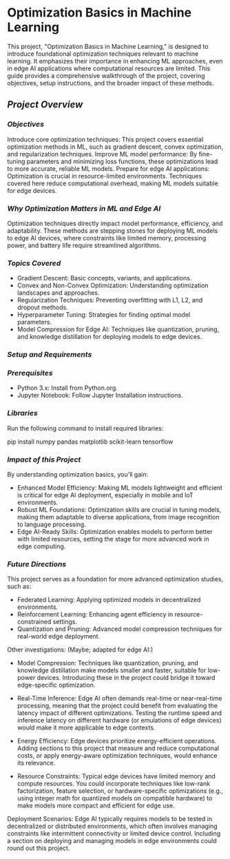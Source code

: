 # Optimization Basics in Machine Learning
This project, "Optimization Basics in Machine Learning," is designed to introduce foundational optimization techniques relevant to machine learning. It emphasizes their importance in enhancing ML approaches, even in edge AI applications where computational resources are limited. This guide provides a comprehensive walkthrough of the project, covering objectives, setup instructions, and the broader impact of these methods.

## *Project Overview*
### *Objectives*
Introduce core optimization techniques: This project covers essential optimization methods in ML, such as gradient descent, convex optimization, and regularization techniques.
Improve ML model performance: By fine-tuning parameters and minimizing loss functions, these optimizations lead to more accurate, reliable ML models.
Prepare for edge AI applications: Optimization is crucial in resource-limited environments. Techniques covered here reduce computational overhead, making ML models suitable for edge devices.

### *Why Optimization Matters in ML and Edge AI*
Optimization techniques directly impact model performance, efficiency, and adaptability. These methods are stepping stones for deploying ML models to edge AI devices, where constraints like limited memory, processing power, and battery life require streamlined algorithms.

### *Topics Covered*
- Gradient Descent: Basic concepts, variants, and applications.
- Convex and Non-Convex Optimization: Understanding optimization landscapes and approaches.
- Regularization Techniques: Preventing overfitting with L1, L2, and dropout methods.
- Hyperparameter Tuning: Strategies for finding optimal model parameters.
- Model Compression for Edge AI: Techniques like quantization, pruning, and knowledge distillation for deploying models to edge devices.
### *Setup and Requirements*
### *Prerequisites*
- Python 3.x: Install from Python.org.
- Jupyter Notebook: Follow Jupyter Installation instructions.
### *Libraries*
Run the following command to install required libraries:

pip install numpy pandas matplotlib scikit-learn tensorflow

### *Impact of this Project*
By understanding optimization basics, you'll gain:

- Enhanced Model Efficiency: Making ML models lightweight and efficient is critical for edge AI deployment, especially in mobile and IoT environments.
- Robust ML Foundations: Optimization skills are crucial in tuning models, making them adaptable to diverse applications, from image recognition to language processing.
- Edge AI-Ready Skills: Optimization enables models to perform better with limited resources, setting the stage for more advanced work in edge computing.

### *Future Directions*
This project serves as a foundation for more advanced optimization studies, such as:

- Federated Learning: Applying optimized models in decentralized environments.
- Reinforcement Learning: Enhancing agent efficiency in resource-constrained settings.
- Quantization and Pruning: Advanced model compression techniques for real-world edge deployment.

Other investigations: (Maybe; adapted for edge AI:)

- Model Compression: Techniques like quantization, pruning, and knowledge distillation make models smaller and faster, suitable for low-power devices. Introducing these in the project could bridge it toward edge-specific optimization.

- Real-Time Inference: Edge AI often demands real-time or near-real-time processing, meaning that the project could benefit from evaluating the latency impact of different optimizations. Testing the runtime speed and inference latency on different hardware (or emulations of edge devices) would make it more applicable to edge contexts.

- Energy Efficiency: Edge devices prioritize energy-efficient operations. Adding sections to this project that measure and reduce computational costs, or apply energy-aware optimization techniques, would enhance its relevance.

- Resource Constraints: Typical edge devices have limited memory and compute resources. You could incorporate techniques like low-rank factorization, feature selection, or hardware-specific optimizations (e.g., using integer math for quantized models on compatible hardware) to make models more compact and efficient for edge use.

Deployment Scenarios: Edge AI typically requires models to be tested in decentralized or distributed environments, which often involves managing constraints like intermittent connectivity or limited device control. Including a section on deploying and managing models in edge environments could round out this project.

